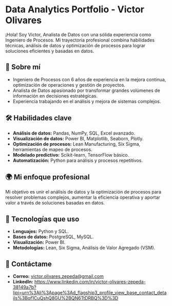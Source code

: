 # Data Analytics Portfolio - Victor Olivares 

¡Hola! Soy Victor, Analista de Datos con una sólida experiencia como Ingeniero de Procesos. Mi trayectoria profesional combina habilidades técnicas, análisis de datos y optimización de procesos para lograr soluciones eficientes y basadas en datos.  

## 🌟 Sobre mí  
- Ingeniero de Procesos con 6 años de experiencia en la mejora continua, optimización de operaciones y gestión de proyectos.  
- Analista de Datos apasionado por transformar grandes volúmenes de información en decisiones estratégicas.  
- Experiencia trabajando en el análisis y mejora de sistemas complejos.  

## 🛠️ Habilidades clave  
- **Análisis de datos:** Pandas, NumPy, SQL, Excel avanzado.  
- **Visualización de datos:** Power BI, Matplotlib, Seaborn, Plotly.  
- **Optimización de procesos:** Lean Manufacturing, Six Sigma, herramientas de mapeo de procesos.  
- **Modelado predictivo:** Scikit-learn, TensorFlow básico.  
- **Automatización:** Python para análisis y procesos repetitivos.  

## 🌍 Mi enfoque profesional  
Mi objetivo es unir el análisis de datos y la optimización de procesos para resolver problemas complejos, aumentar la eficiencia operativa y aportar valor a través de soluciones basadas en datos.  

## 📂 Tecnologías que uso  
- **Lenguajes:** Python y SQL. 
- **Bases de datos:** PostgreSQL, MySQL.  
- **Visualización:** Power BI.  
- **Metodologías:** Lean, Six Sigma, Análisis de Valor Agregado (VSM).  

## 📩 Contáctame  
- **Correo:** victor.olivares.zepeda@gmail.com
- **LinkedIn:**  https://www.linkedin.com/in/victor-olivares-zepeda-38149a7b?lipi=urn%3Ali%3Apage%3Ad_flagship3_profile_view_base_contact_details%3Bof1CuQshQ8GU%2BQN6TtDRBQ%3D%3D
